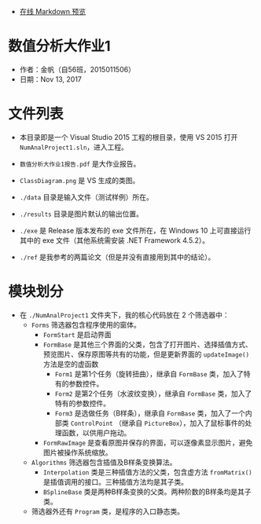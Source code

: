 - [在线 Markdown 预览](http://mahua.jser.me/)

# 数值分析大作业1

- 作者：金帆（自56班，2015011506）
- 日期：Nov 13, 2017

# 文件列表

- 本目录即是一个 Visual Studio 2015 工程的根目录，使用 VS 2015 打开 ```NumAnalProject1.sln```，进入工程。

- ```数值分析大作业1报告.pdf``` 是大作业报告。

- ```ClassDiagram.png``` 是 VS 生成的类图。

- ```./data``` 目录是输入文件（测试样例）所在。

- ```./results``` 目录是图片默认的输出位置。

- ```./exe``` 是 Release 版本发布的 exe 文件所在，在 Windows 10 上可直接运行其中的 exe 文件（其他系统需安装 .NET Framework 4.5.2）。

- ```./ref``` 是我参考的两篇论文（但是并没有直接用到其中的结论）。

# 模块划分

- 在 ```./NumAnalProject1``` 文件夹下，我的核心代码放在 2 个筛选器中：
    - ```Forms``` 筛选器包含程序使用的窗体。
        - ```FormStart``` 是启动界面
        - ```FormBase``` 是其他三个界面的父类，包含了打开图片、选择插值方式、预览图片、保存原图等共有的功能，但是更新界面的 ```updateImage()``` 方法是空的虚函数
            - ```Form1``` 是第1个任务（旋转扭曲），继承自 ```FormBase``` 类，加入了特有的参数控件。
            - ```Form2``` 是第2个任务（水波纹变换），继承自 ```FormBase``` 类，加入了特有的参数控件。
            - ```Form3``` 是选做任务（B样条），继承自 ```FormBase``` 类，加入了一个内部类 ```ControlPoint``` （继承自 ```PictureBox```），加入了鼠标事件的处理函数，以供用户拖动。
        - ```FormRawImage``` 是查看原图并保存的界面，可以逐像素显示图片，避免图片被操作系统缩放。
    - ```Algorithms``` 筛选器包含插值及B样条变换算法。
        - ```Interpolation``` 类是三种插值方法的父类，包含虚方法 ```fromMatrix()``` 是插值调用的接口。三种插值方法均是其子类。
        - ```BSplineBase``` 类是两种B样条变换的父类。两种阶数的B样条均是其子类。
    - 筛选器外还有 ```Program``` 类，是程序的入口静态类。
